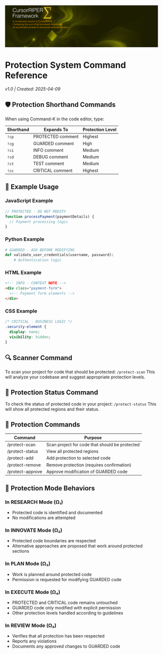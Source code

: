 ![CursorRIPER♦Σ](../res/github-header-sigma-sm.png)
# Protection System Command Reference
*v1.0 | Created: 2025-04-09*

## 🛡️ Protection Shorthand Commands

When using Command-K in the code editor, type:

| Shorthand | Expands To            | Protection Level |
|-----------|------------------------|------------------|
| `!cp`     | PROTECTED comment      | Highest          |
| `!cg`     | GUARDED comment        | High             |
| `!ci`     | INFO comment           | Medium           |
| `!cd`     | DEBUG comment          | Medium           |
| `!ct`     | TEST comment           | Medium           |
| `!cc`     | CRITICAL comment       | Highest          |

## 📝 Example Usage

### JavaScript Example
```javascript
// PROTECTED - DO NOT MODIFY
function processPayment(paymentDetails) {
  // Payment processing logic
}
```

### Python Example
```python
# GUARDED - ASK BEFORE MODIFYING
def validate_user_credentials(username, password):
    # Authentication logic
```

### HTML Example
```html
<!-- INFO - CONTEXT NOTE -->
<div class="payment-form">
  <!-- Payment form elements -->
</div>
```

### CSS Example
```css
/* CRITICAL - BUSINESS LOGIC */
.security-element {
  display: none;
  visibility: hidden;
}
```

## 🔍 Scanner Command
To scan your project for code that should be protected: `/protect-scan`
This will analyze your codebase and suggest appropriate protection levels.

## 🔄 Protection Status Command
To check the status of protected code in your project: `/protect-status`
This will show all protected regions and their status.

## 💬 Protection Commands
| **Command** | **Purpose**            |
|-------------|------------------------|
| /protect-scan | Scan project for code that should be protected |
| /protect-status | View all protected regions |
| /protect-add | Add protection to selected code |
| /protect-remove | Remove protection (requires confirmation) |
| /protect-approve | Approve modification of GUARDED code |

## 🔄 Protection Mode Behaviors

### In RESEARCH Mode (Ω₁)
- Protected code is identified and documented
- No modifications are attempted

### In INNOVATE Mode (Ω₂)
- Protected code boundaries are respected
- Alternative approaches are proposed that work around protected sections

### In PLAN Mode (Ω₃)
 - Work is planned around protected code
 - Permission is requested for modifying GUARDED code

### In EXECUTE Mode (Ω₄)
 - PROTECTED and CRITICAL code remains untouched
 - GUARDED code only modified with explicit permission
 - Other protection levels handled according to guidelines

### In REVIEW Mode (Ω₅)
 - Verifies that all protection has been respected
 - Reports any violations
 - Documents any approved changes to GUARDED code



